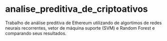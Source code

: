 # analise_preditiva_de_criptoativos
Trabalho de análise preditiva de Ethereum utilizando de algortimos de redes neurais recorrentes, vetor de máquina suporte (SVM) e Random Forest e comparando seus resultados.
